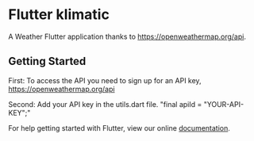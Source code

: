 # Flutter klimatic

A Weather Flutter application thanks to 
https://openweathermap.org/api.

## Getting Started

First: To access the API you need to sign up for an API key,
https://openweathermap.org/api

Second: Add your API key in the utils.dart file.
"final apiId = "YOUR-API-KEY";"

For help getting started with Flutter, view our online
[documentation](https://flutter.io/).
